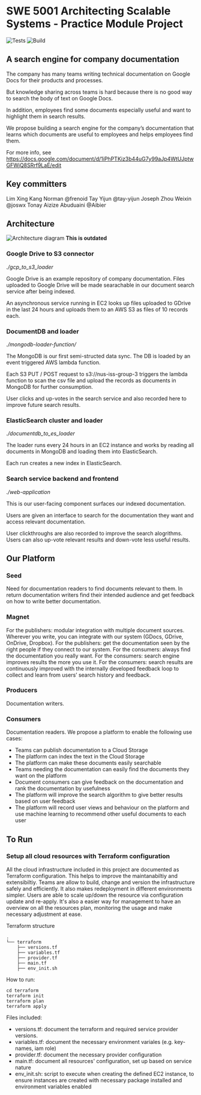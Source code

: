 # SWE 5001 Architecting Scalable Systems - Practice Module Project

![Tests](https://github.com/frenoid/document-search-engine/actions/workflows/tests.yml/badge.svg)
![Build](https://github.com/frenoid/document-search-engine/actions/workflows/build.yml/badge.svg)

## A search engine for company documentation

The company has many teams writing technical documentation on Google Docs for their products and processes.

But knowledge sharing across teams is hard because there is no good way to search the body of text on Google Docs.

In addition, employees find some documents especially useful and want to highlight them in search results.

We propose building a search engine for the company’s documentation that learns which documents are useful to employees and helps employees find them.

For more info, see https://docs.google.com/document/d/1iPhPTKiz3b44uG7y99aJp4WtUJptwGFWjQ8SRrf9LaE/edit

## Key committers
Lim Xing Kang Norman @frenoid
Tay Yijun @tay-yijun
Joseph Zhou Weixin @joswx
Tonay Aizize Abuduaini @Aibier


## Architecture

![Architecture diagram](https://github.com/frenoid/document-search-engine/blob/master/architecture.png?raw=true) **This is outdated**

### Google Drive to S3 connector

*./gcp_to_s3_loader*

Google Drive is an example repository of company documentation. Files uploaded to Google Drive will be made searachable in our document search service after being indexed.

An asynchronous service running in EC2 looks up files uploaded to GDrive in the last 24 hours and uploads them to an AWS S3 as files of 10 records each.

### DocumentDB and loader

*./mongodb-loader-function/*

The MongoDB is our first semi-structed data sync. The DB is loaded by an event triggered AWS lambda function.

Each S3 PUT / POST request to s3://nus-iss-group-3 triggers the lambda function to scan the csv file and upload the records as documents in MongoDB for further consumption.

User clicks and up-votes in the search service and also recorded here to improve future search results.

### ElasticSearch cluster and loader

*./documentdb_to_es_loader*

The loader runs every 24 hours in an EC2 instance and works by reading all documents in MongoDB and loading them into ElasticSearch.

Each run creates a new index in ElasticSearch.

### Search service backend and frontend

*./web-application*

This is our user-facing component surfaces our indexed documentation.

Users are given an interface to search for the documentation they want and access relevant documentation.

User clickthroughs are also recorded to improve the search alogrithms. Users can also up-vote relevant results and down-vote less useful results.

## Our Platform

### Seed
Need for documentation readers to find documents relevant to them. In return documentation writers find their intended audience and get feedback on how to write better documentation.

### Magnet
For the publishers: modular integration with multiple document sources. Wherever you write,  you can integrate with our system (GDocs, GDrive, OnDrive, Dropbox).
For the publishers: get the documentation seen by the right people if they connect to our system.
For the consumers: always find the documentation you really want.
For the consumers: search engine improves results the more you use it.
For the consumers: search results are continuously improved with the internally developed feedback loop to collect and learn from users’ search history and feedback.

### Producers
Documentation writers.

### Consumers
Documentation readers.
We propose a platform to enable the following use cases:
- Teams can publish documentation to a Cloud Storage
- The platform can index the text in the Cloud Storage
- The platform can make these documents easily searchable
- Teams needing the documentation can easily find the documents they want on the platform
- Document consumers can give feedback on the documentation and rank the documentation by usefulness
- The platform will improve the search algorithm to give better results based on user feedback
- The platform will record user views and behaviour on the platform and use machine learning to recommend other useful documents to each user

## To Run

### Setup all cloud resources with Terraform configuration
All the cloud infrastructure included in this project are documented as Terraform configuration. This helps to improve the maintanabiltiy and extensibiltiy. Teams are allow to build, change and version the infrastructure safely and efficiently. It also makes redeployment in different environments simpler. Users are able to scale up/down the resource via configuration update and re-apply. It's also a easier way for management to have an overview on all the resources plan, monitoring the usage and make necessary adjustment at ease. 

Terraform structure
```
.
└── terraform
    ├── versions.tf
    ├── variables.tf
    ├── provider.tf
    ├── main.tf
    ├── env_init.sh
```
How to run:
```
cd terraform
terraform init
terraform plan
terraform apply
```

Files included:
* versions.tf: document the terraform and required service provider versions.
* variables.tf: document the necessary environment variales (e.g. key-names, iam role)
* provider.tf: document the necessary provider configuration
* main.tf: document all resources' configuration, set up based on service nature
* env_init.sh: script to execute when creating the defined EC2 instance, to ensure instances are created with necessary package installed and environment variables enabled
